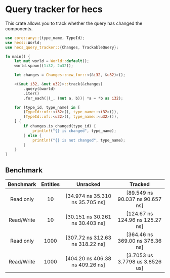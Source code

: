 # Query tracker for hecs

This crate allows you to track whether the query has changed the components. 

```rust
use core::any::{type_name, TypeId};
use hecs::World;
use hecs_query_tracker::{Changes, TrackableQuery};

fn main() {
    let mut world = World::default();
    world.spawn((1i32, 2u32));

    let changes = Changes::new_for::<(&i32, &u32)>();

    <(&mut i32, &mut u32)>::track(&changes)
        .query(&world)
        .iter()
        .for_each(|(_, (mut a, b))| *a = *b as i32);

    for (type_id, type_name) in [
        (TypeId::of::<i32>(), type_name::<i32>()),
        (TypeId::of::<u32>(), type_name::<u32>()),
    ] {
        if changes.is_changed(type_id) {
            println!("{} is changed", type_name);
        } else {
            println!("{} is not changed", type_name);
        }
    }
}
```

## Benchmark

| Benchmark | Entities | Unracked | Tracked |
| :-: | :-: | :-: | :-: |
| Read only | 10 | [34.974 ns 35.310 ns 35.705 ns] | [89.549 ns 90.037 ns 90.657 ns] |
| Read/Write | 10 | [30.151 ns 30.261 ns 30.403 ns] | [124.67 ns 124.96 ns 125.27 ns] |
| Read only | 1000 | [307.72 ns 312.63 ns 318.22 ns] | [364.46 ns 369.00 ns 376.36 ns] |
| Read/Write | 1000 | [404.20 ns 406.38 ns 409.26 ns] | [3.7053 us 3.7798 us 3.8526 us] |
